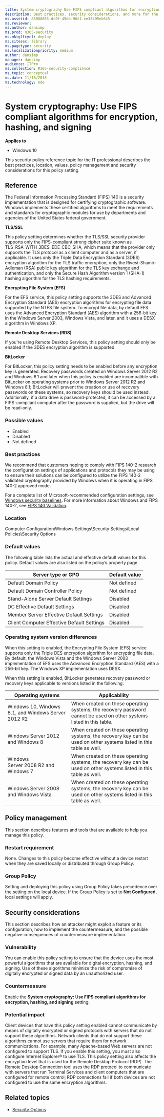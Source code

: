 ```yaml
---
title: System cryptography Use FIPS compliant algorithms for encryption, hashing, and signing (Windows 10)
description: Best practices, security considerations, and more for the policy setting System cryptography Use FIPS compliant algorithms for encryption, hashing, and signing
ms.assetid: 83988865-dc0f-45eb-90d1-ee33495eb045
ms.reviewer: 
ms.author: dansimp
ms.prod: m365-security
ms.mktglfcycl: deploy
ms.sitesec: library
ms.pagetype: security
ms.localizationpriority: medium
author: dansimp
manager: dansimp
audience: ITPro
ms.collection: M365-security-compliance
ms.topic: conceptual
ms.date: 11/16/2018
ms.technology: mde
---
```


# System cryptography: Use FIPS compliant algorithms for encryption, hashing, and signing

**Applies to**
-   Windows 10

This security policy reference topic for the IT professional describes the best practices, location, values, policy management and security considerations for this policy setting.

## Reference

The Federal Information Processing Standard (FIPS) 140 is a security implementation that is designed for certifying cryptographic software. Windows implements these certified algorithms to meet the requirements and standards for cryptographic modules for use by departments and agencies of the 
United States federal government.

**TLS/SSL**

This policy setting determines whether the TLS/SSL security provider supports only the FIPS-compliant strong cipher suite known as TLS\_RSA\_WITH\_3DES\_EDE\_CBC\_SHA, which means that the provider only supports the TLS protocol as a client computer and as a server, if applicable. It uses only the 
Triple Data Encryption Standard (3DES) encryption algorithm for the TLS traffic encryption, only the Rivest-Shamir-Adleman (RSA) public key algorithm for the TLS key exchange and authentication, and only the Secure Hash Algorithm version 1 (SHA-1) hashing algorithm for the TLS hashing requirements.

**Encrypting File System (EFS)**

For the EFS service, this policy setting supports the 3DES and Advanced Encryption Standard (AES) encryption algorithms for encrypting file data supported by the NTFS file system. To encrypt file data, by default EFS uses the Advanced Encryption Standard (AES) algorithm with a 256-bit key in the Windows Server 2003, Windows Vista, and later, and it uses a DESX algorithm in Windows XP.

**Remote Desktop Services (RDS)**

If you're using Remote Desktop Services, this policy setting should only be enabled if the 3DES encryption algorithm is supported.

**BitLocker**

For BitLocker, this policy setting needs to be enabled before any encryption key is generated.
Recovery passwords created on Windows Server 2012 R2 and Windows 8.1 and later when this policy is enabled are incompatible with BitLocker on operating systems prior to Windows Server 2012 R2 and Windows 8.1; BitLocker will prevent the creation or use of recovery passwords on these systems, so recovery keys should be used instead.
Additionally, if a data drive is password-protected, it can be accessed by a FIPS-compliant computer after the password is supplied, but the drive will be read-only.

### Possible values

-   Enabled
-   Disabled
-   Not defined

### Best practices

We recommend that customers hoping to comply with FIPS 140-2 research the configuration settings of applications and protocols they may be using to ensure their solutions can be configured to utilize the FIPS 140-2 validated cryptography provided by Windows when it is operating in FIPS 140-2 approved mode.

For a complete list of Microsoft-recommended configuration settings, see [Windows security baselines](https://docs.microsoft.com/windows/security/threat-protection/windows-security-baselines). For more information about Windows and FIPS 140-2, see [FIPS 140 Validation](https://docs.microsoft.com/windows/security/threat-protection/fips-140-validation).

### Location

Computer Configuration\\Windows Settings\\Security Settings\\Local Policies\\Security Options

### Default values

The following table lists the actual and effective default values for this policy. Default values are also listed on the policy’s property page.

| Server type or GPO | Default value |
| - | - |
| Default Domain Policy| Not defined| 
| Default Domain Controller Policy | Not defined| 
| Stand-Alone Server Default Settings | Disabled| 
| DC Effective Default Settings | Disabled| 
| Member Server Effective Default Settings | Disabled| 
| Client Computer Effective Default Settings | Disabled| 
 
### Operating system version differences

When this setting is enabled, the Encrypting File System (EFS) service supports only the Triple DES encryption algorithm for encrypting file data. By default, the Windows Vista and the Windows Server 2003 implementation of EFS uses the Advanced Encryption Standard (AES) with a 256-bit key. The Windows XP implementation uses DESX.

When this setting is enabled, BitLocker generates recovery password or recovery keys applicable to versions listed in the following:

| Operating systems | Applicability |
| - | - |
| Windows 10, Windows 8.1, and Windows Server 2012 R2| When created on these operating systems, the recovery password cannot be used on other systems listed in this table.| 
| Windows Server 2012 and Windows 8 | When created on these operating systems, the recovery key can be used on other systems listed in this table as well.| 
| Windows Server 2008 R2 and Windows 7 | When created on these operating systems, the recovery key can be used on other systems listed in this table as well.| 
| Windows Server 2008 and Windows Vista | When created on these operating systems, the recovery key can be used on other systems listed in this table as well.| 
 
## Policy management

This section describes features and tools that are available to help you manage this policy.

### Restart requirement

None. Changes to this policy become effective without a device restart when they are saved locally or distributed through Group Policy.

### Group Policy

Setting and deploying this policy using Group Policy takes precedence over the setting on the local device. If the Group Policy is set to **Not Configured**, local settings will apply.

## Security considerations

This section describes how an attacker might exploit a feature or its configuration, how to implement the countermeasure, and the possible negative consequences of countermeasure implementation.

### Vulnerability

You can enable this policy setting to ensure that the device uses the most powerful algorithms that are available for digital encryption, hashing, and signing. Use of these algorithms minimize the risk of compromise of digitally encrypted or signed data by an unauthorized user.

### Countermeasure

Enable the **System cryptography: Use FIPS compliant algorithms for encryption, hashing, and signing** setting.

### Potential impact

Client devices that have this policy setting enabled cannot communicate by means of digitally encrypted or signed protocols with servers that do not support these algorithms. Network clients that do not support these algorithms cannot use servers that require them for network communications. For example, many Apache-based Web servers are not configured to support TLS. If you enable this setting, you must also configure Internet Explorer® to use TLS. This policy setting also affects the encryption level that is used for the Remote Desktop Protocol (RDP). The Remote Desktop Connection tool 
uses the RDP protocol to communicate with servers that run Terminal Services and client computers that are configured for remote control; RDP connections fail if both devices are not configured to use the same encryption algorithms.

## Related topics

- [Security Options](security-options.md)
